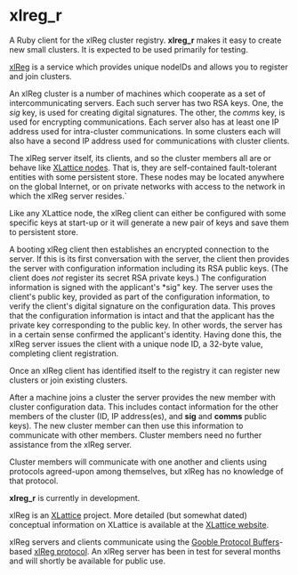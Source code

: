 # xlreg_r

A Ruby client for the xlReg cluster registry.  **xlreg_r**
makes it easy to create new small clusters.  It is expected to be used
primarily for testing.

[xlReg](http://jddixon.github.com/xlattice_go/xlReg.html)
is a service which provides unique nodeIDs and allows you to register
and join clusters.

An xlReg cluster is a number of machines
which cooperate as a set of intercommunicating servers.  Each
such server has two RSA keys.  One, the *sig* key, is used for creating digital signatures.
The other, the *comms* key, is used for encrypting communications.  Each server also has at
least one IP address used for intra-cluster communications.  In some
clusters each will also have a second IP address used for communications
with cluster clients.

The xlReg server itself, its clients, and so the cluster members all are
or behave like
[XLattice nodes](http://jddixon.github.io/xlattice_go/node.html).
That is, they are self-contained fault-tolerant entities with some
persistent store.  These nodes may be located anywhere on the global
Internet, or on private networks with access to the network in which
the xlReg server resides.`

Like any XLattice node, the xlReg client can either be configured with some
specific keys at start-up or it will generate a new pair of  keys and save
them to persistent store.

A booting xlReg client then establishes an encrypted connection to the server.
If this is its first conversation with the server, the client then provides
the server with configuration information including its RSA public keys.  (The
client does _not_ register its secret RSA private keys.)  The configuration
information is signed with the applicant's *sig" key.  The server uses the
client's public key, provided as part of the configuration information, to
verify the client's digital signature on the configuration data.  This proves
that the configuration information is intact and that the applicant has the
private key corresponding to the public key.  In other words, the server has
in a certain sense confirmed the applicant's identity.  Having done this,
the xlReg server issues the client with a unique node ID, a 32-byte value,
completing client registration.

Once an xlReg client has identified itself to the registry it
can register new clusters or join existing clusters.

After a machine joins a cluster the server provides the new member
with cluster configuration data.  This includes contact information for
the other members of the
cluster (ID, IP address(es), and **sig** and **comms** public keys).  The
new cluster member can then use this information to communicate with
other members.  Cluster members need no further assistance from the
xlReg server.

Cluster members will communicate with one another and clients
using protocols agreed-upon among themselves, but xlReg has no knowledge
of that protocol.

**xlreg_r** is currently in development.

xlReg is an [XLattice](http://jddixon.github.io/xlattice_go/) project.  More
detailed (but somewhat dated) conceptual information on XLattice
is available at the [XLattice website](http://www.xlattice.org).

xlReg servers and clients communicate using the
[Gooble Protocol Buffers](http://code.google.com/p/protobuf/)-based
[xlReg protocol](http://jddixon.github.io/xlattice_go/xlReg_protocol.html).
An xlReg server has been in test for several months and will shortly be
available for public use.
